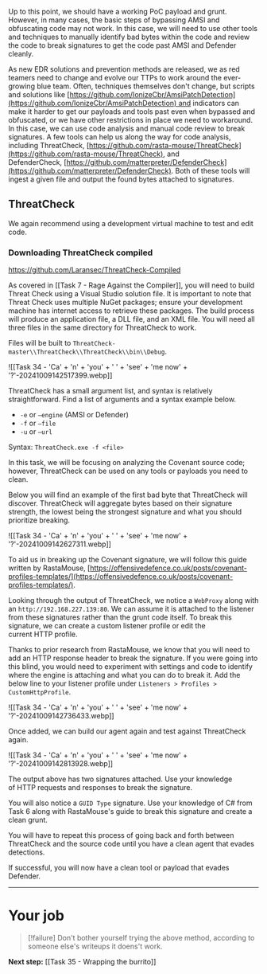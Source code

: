 Up to this point, we should have a working PoC payload and grunt. However, in many cases, the basic steps of bypassing AMSI and obfuscating code may not work. In this case, we will need to use other tools and techniques to manually identify bad bytes within the code and review the code to break signatures to get the code past AMSI and Defender cleanly.  

As new EDR solutions and prevention methods are released, we as red teamers need to change and evolve our TTPs to work around the ever-growing blue team. Often, techniques themselves don't change, but scripts and solutions like [https://github.com/IonizeCbr/AmsiPatchDetection](https://github.com/IonizeCbr/AmsiPatchDetection) and indicators can make it harder to get our payloads and tools past even when bypassed and obfuscated, or we have other restrictions in place we need to workaround. In this case, we can use code analysis and manual code review to break signatures. A few tools can help us along the way for code analysis, including ThreatCheck, [https://github.com/rasta-mouse/ThreatCheck](https://github.com/rasta-mouse/ThreatCheck), and DefenderCheck, [https://github.com/matterpreter/DefenderCheck](https://github.com/matterpreter/DefenderCheck). Both of these tools will ingest a given file and output the found bytes attached to signatures.  

## ThreatCheck

We again recommend using a development virtual machine to test and edit code.

### Downloading ThreatCheck compiled

https://github.com/Laransec/ThreatCheck-Compiled

As covered in [[Task 7 - Rage Against the Compiler]], you will need to build Threat Check using a Visual Studio solution file. It is important to note that Threat Check uses multiple NuGet packages; ensure your development machine has internet access to retrieve these packages. The build process will produce an application file, a DLL file, and an XML file. You will need all three files in the same directory for ThreatCheck to work. 

Files will be built to `ThreatCheck-master\\ThreatCheck\\ThreatCheck\\bin\\Debug`.

![[Task 34 - 'Ca' + 'n' + 'you' + ' ' + 'see' + 'me now' + '?'-20241009142517399.webp]]

ThreatCheck has a small argument list, and syntax is relatively straightforward. Find a list of arguments and a syntax example below.  

- `-e` or `—engine` (AMSI or Defender)
- `-f` or `—file`
- `-u` or `—url`

Syntax: `ThreatCheck.exe -f <file>`

In this task, we will be focusing on analyzing the Covenant source code; however, ThreatCheck can be used on any tools or payloads you need to clean.  

Below you will find an example of the first bad byte that ThreatCheck will discover. ThreatCheck will aggregate bytes based on their signature strength, the lowest being the strongest signature and what you should prioritize breaking.

![[Task 34 - 'Ca' + 'n' + 'you' + ' ' + 'see' + 'me now' + '?'-20241009142627311.webp]]

To aid us in breaking up the Covenant signature, we will follow this guide written by RastaMouse, [https://offensivedefence.co.uk/posts/covenant-profiles-templates/](https://offensivedefence.co.uk/posts/covenant-profiles-templates/).

Looking through the output of ThreatCheck, we notice a `WebProxy` along with an `http://192.168.227.139:80`. We can assume it is attached to the listener from these signatures rather than the grunt code itself. To break this signature, we can create a custom listener profile or edit the current HTTP profile.

Thanks to prior research from RastaMouse, we know that you will need to add an HTTP response header to break the signature. If you were going into this blind, you would need to experiment with settings and code to identify where the engine is attaching and what you can do to break it. Add the below line to your listener profile under `Listeners > Profiles > CustomHttpProfile`.

![[Task 34 - 'Ca' + 'n' + 'you' + ' ' + 'see' + 'me now' + '?'-20241009142736433.webp]]

Once added, we can build our agent again and test against ThreatCheck again.

![[Task 34 - 'Ca' + 'n' + 'you' + ' ' + 'see' + 'me now' + '?'-20241009142813928.webp]]

The output above has two signatures attached. Use your knowledge of HTTP requests and responses to break the signature.  

You will also notice a `GUID Type` signature. Use your knowledge of C# from Task 6 along with RastaMouse's guide to break this signature and create a clean grunt.

You will have to repeat this process of going back and forth between ThreatCheck and the source code until you have a clean agent that evades detections.  

If successful, you will now have a clean tool or payload that evades Defender.


---

# Your job


> [!failure]
> Don't bother yourself trying the above method, according to someone else's writeups it doens't work. 

**Next step:** [[Task 35 - Wrapping the burrito]]





